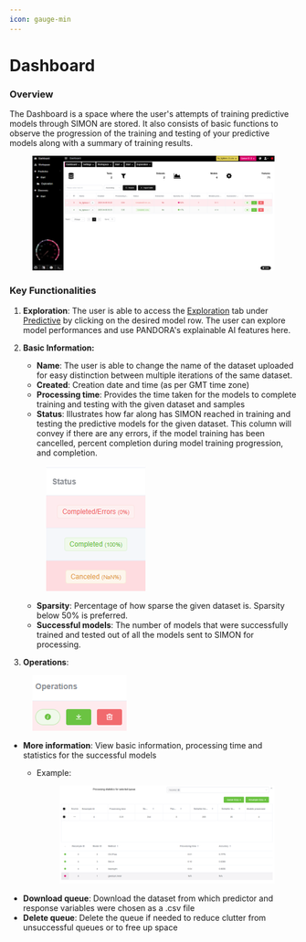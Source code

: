 ```yaml
---
icon: gauge-min
---
```


# Dashboard

### Overview

The Dashboard is a space where the user's attempts of training predictive models through SIMON are stored. It also consists of basic functions to observe the progression of the training and testing of your predictive models along with a summary of training results.&#x20;

<figure><img src="../.gitbook/assets/PANDORA Dashboard.png" alt=""><figcaption></figcaption></figure>

### Key Functionalities

1. **Exploration**: The user is able to access the [Exploration](../data-analysis/predictive/exploration/) tab under [Predictive](../data-analysis/predictive/) by clicking on the desired model row. The user can explore model performances and use PANDORA's explainable AI features here.&#x20;
2.  **Basic Information:**&#x20;

    * **Name**: The user is able to change the name of the dataset uploaded for easy distinction between multiple iterations of the same dataset.&#x20;
    * **Created**: Creation date and time (as per GMT time zone)
    * **Processing time**: Provides the time taken for the models to complete training and testing with the given dataset and samples
    * **Status**: Illustrates how far along has SIMON reached in training and testing the predictive models for the given dataset. This column will convey if there are any errors, if the model training has been cancelled, percent completion during model training progression, and completion.&#x20;

    <figure><img src="../.gitbook/assets/image (1).png" alt=""><figcaption></figcaption></figure>

    * **Sparsity**: Percentage of how sparse the given dataset is. Sparsity below 50% is preferred.
    * **Successful models**: The number of models that were successfully trained and tested out of all the models sent to SIMON for processing.&#x20;
3. **Operations**:

<figure><img src="../.gitbook/assets/image (1) (1).png" alt=""><figcaption></figcaption></figure>

* **More information**: View basic information, processing time and statistics for the successful models&#x20;
  *   Example:

      <figure><img src="../.gitbook/assets/image (3).png" alt=""><figcaption></figcaption></figure>
* **Download queue**: Download the dataset from which predictor and response variables were chosen as a .csv file
* **Delete queue**: Delete the queue if needed to reduce clutter from unsuccessful queues or to free up space
